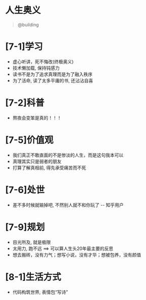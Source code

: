 # 人生奥义

> @building

# [7-1]学习

- 虚心听讲，死不悔改(终极奥义)
- 技术懒加载, 保持钝感力
- 读书不是为了追求真理而是为了融入秩序
- 为了活命, 读了太多平庸的书, 还沾沾自喜

# [7-2]科普

- 熬夜会变笨是真的！！！

# [7-5]价值观

- 我们真正不敢直面的不是惨淡的人生，而是这句我本可以
- 真理其实只是弱者的朋友
- 打算了解真相前, 得先承受痛苦而不死

# [7-6]处世

- 差不多时候就输掉吧, 不然别人就不和你玩了 -- 知乎用户

# [7-9]规划

- 目光所及, 就是极限
- 太用力, 跑不远 ==> 可以算人生头20年最主要的反思
- 想去搬砖，没有力气；想写小说，没有才华；想被包养，没有颜值

# [8-1]生活方式

- 代码构筑世界, 表情包“写诗”
